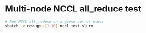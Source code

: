 # Multi-node NCCL all_reduce test
```bash
# Run NCCL all_reduce on a given set of nodes
sbatch -w ccw-gpu-[1-10] nccl_test.slurm
```
